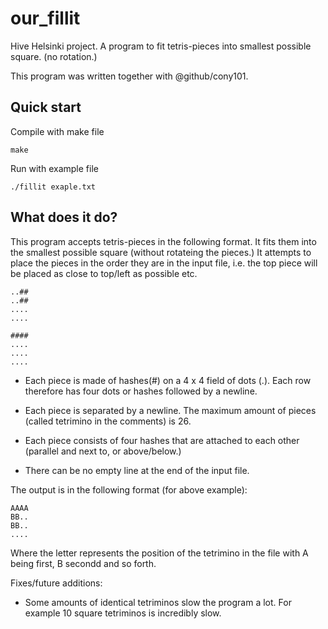 # our_fillit
Hive Helsinki project. A program to fit tetris-pieces into smallest possible square. (no rotation.)

This program was written together with @github/cony101. 

## Quick start

Compile with make file
```
make
```
Run with example file
```
./fillit exaple.txt
```

## What does it do?

This program accepts tetris-pieces in the following format. It fits them into the smallest possible square (without rotateing the pieces.)
It attempts to place the pieces in the order they are in the input file, i.e. the top piece will be placed as close to top/left as possible etc.
```
..##
..##
....
....

####
....
....
....
```
- Each piece is made of hashes(#) on a 4 x 4 field of dots (.). Each row therefore has four dots or hashes followed by a newline.

- Each piece is separated by a newline. The maximum amount of pieces (called tetrimino in the comments) is 26.

- Each piece consists of four hashes that are attached to each other (parallel and next to, or above/below.)

- There can be no empty line at the end of the input file.

The output is in the following format (for above example):
```
AAAA
BB..
BB..
....
```
Where the letter represents the position of the tetrimino in the file with A being first, B secondd and so forth.

Fixes/future additions:

- Some amounts of identical tetriminos slow the program a lot. For example 10 square tetriminos is incredibly slow.
